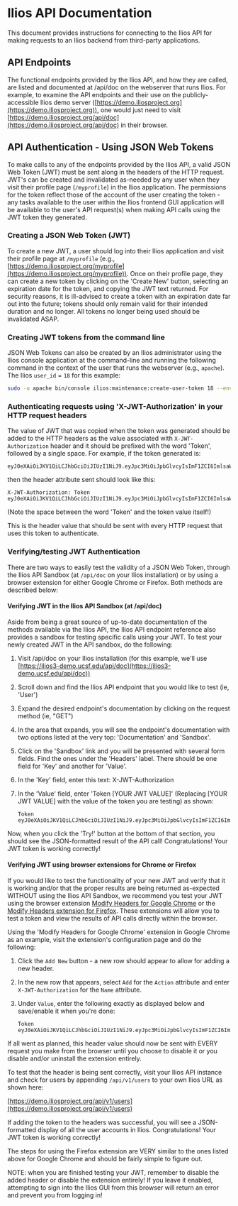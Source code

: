 # Ilios API Documentation

This document provides instructions for connecting to the Ilios API for making requests to an Ilios backend from third-party applications.

## API Endpoints

The functional endpoints provided by the Ilios API, and how they are called, are listed and documented at /api/doc on the webserver that runs Ilios. For example, to examine the API endpoints and their use on the publicly-accessible Ilios demo server ([https://demo.iliosproject.org](https://demo.iliosproject.org)), one would just need to visit [https://demo.iliosproject.org/api/doc](https://demo.iliosproject.org/api/doc) in their browser.

## API Authentication - Using JSON Web Tokens

To make calls to any of the endpoints provided by the Ilios API, a valid JSON Web Token (JWT) must be sent along in the headers of the HTTP request. JWT's can be created and invalidated as-needed by any user when they visit their profile page (`/myprofile`) in the Ilios application. The permissions for the token reflect those of the account of the user creating the token - any tasks available to the user within the Ilios frontend GUI application will be available to the user's API request(s) when making API calls using the JWT token they generated.

### Creating a JSON Web Token (JWT)

To create a new JWT, a user should log into their Ilios application and visit their profile page at `/myprofile` (e.g., [https://demo.iliosproject.org/myprofile](https://demo.iliosproject.org/myprofile)). Once on their profile page, they can create a new token by clicking on the 'Create New' button, selecting an expiration date for the token, and copying the JWT text returned. For security reasons, it is ill-advised to create a token with an expiration date far out into the future; tokens should only remain valid for their intended duration and no longer. All tokens no longer being used should be invalidated ASAP.

### Creating JWT tokens from the command line

JSON Web Tokens can also be created by an Ilios administrator using the Ilios console application at the command-line and running the following command in the context of the user that runs the webserver (e.g., `apache`). The Ilios `user_id` = `18` for this example:

```bash
sudo -u apache bin/console ilios:maintenance:create-user-token 18 --env=prod
```

### Authenticating requests using 'X-JWT-Authorization' in your HTTP request headers

The value of JWT that was copied when the token was generated should be added to the HTTP headers as the value associated with `X-JWT-Authorization` header and it should be prefixed with the word 'Token', followed by a single space. For example, if the token generated is:

```shell
eyJ0eXAiOiJKV1QiLCJhbGciOiJIUzI1NiJ9.eyJpc3MiOiJpbGlvcyIsImF1ZCI6ImlsaW9zIiwiaWF0IjoiMTQ3OTE2NDIxNSIsImV4cCI6IjE0ODA0MDY0MDAiLCJ1c2VyX2lkIjoxNn0.45RN1Tw9bd_dgeiGVTJCm8sy_x4UD_a9xE4hHYS6H08
```

then the header attribute sent should look like this:

```shell
X-JWT-Authorization: Token eyJ0eXAiOiJKV1QiLCJhbGciOiJIUzI1NiJ9.eyJpc3MiOiJpbGlvcyIsImF1ZCI6ImlsaW9zIiwiaWF0IjoiMTQ3OTE2NDIxNSIsImV4cCI6IjE0ODA0MDY0MDAiLCJ1c2VyX2lkIjoxNn0.45RN1Tw9bd_dgeiGVTJCm8sy_x4UD_a9xE4hHYS6H08
```

(Note the space between the word 'Token' and the token value itself!)

This is the header value that should be sent with every HTTP request that uses this token to authenticate.

### Verifying/testing JWT Authentication

There are two ways to easily test the validity of a JSON Web Token, through the Ilios API Sandbox (at `/api/doc` on your Ilios installation) or by using a browser extension for either Google Chrome or Firefox. Both methods are described below:

#### Verifying JWT in the Ilios API Sandbox (at /api/doc)

Aside from being a great source of up-to-date documentation of the methods available via the Ilios API, the Ilios API endpoint reference also provides a sandbox for testing specific calls using your JWT. To test your newly created JWT in the API sandbox, do the following:

1. Visit /api/doc on your Ilios installation (for this example, we'll use [https://ilios3-demo.ucsf.edu/api/doc](https://ilios3-demo.ucsf.edu/api/doc))
2. Scroll down and find the Ilios API endpoint that you would like to test (ie, 'User')
3. Expand the desired endpoint's documentation by clicking on the request method (ie, "GET")
4. In the area that expands, you will see the endpoint's documentation with two options listed at the very top: 'Documentation' and 'Sandbox'.
5. Click on the 'Sandbox' link and you will be presented with several form fields. Find the ones under the 'Headers' label. There should be one field for 'Key' and another for 'Value'.
6. In the 'Key' field, enter this text: X-JWT-Authorization
7. In the 'Value' field, enter 'Token [YOUR JWT VALUE]' (Replacing [YOUR JWT VALUE] with the value of the token you are testing) as shown:

    ```shell
    Token eyJ0eXAiOiJKV1QiLCJhbGciOiJIUzI1NiJ9.eyJpc3MiOiJpbGlvcyIsImF1ZCI6ImlsaW9zIiwiaWF0IjoiMTQ3OTE2NDIxNSIsImV4cCI6IjE0ODA0MDY0MDAiLCJ1c2VyX2lkIjoxNn0.45RN1Tw9bd_dgeiGVTJCm8sy_x4UD_a9xE4hHYS6H08
    ```

Now, when you click the 'Try!' button at the bottom of that section, you should see the JSON-formatted result of the API call! Congratulations! Your JWT token is working correctly!

#### Verifying JWT using browser extensions for Chrome or Firefox

If you would like to test the functionality of your new JWT and verify that it is working and/or that the proper results are being returned as-expected WITHOUT using the Ilios API Sandbox, we recommend you test your JWT using the browser extension [Modify Headers for Google Chrome](https://chrome.google.com/webstore/detail/modify-headers-for-google/innpjfdalfhpcoinfnehdnbkglpmogdi) or the [Modify Headers extension for Firefox](https://addons.mozilla.org/en-US/firefox/addon/modify-headers/). These extensions will allow you to test a token and view the results of API calls directly within the browser.

Using the 'Modify Headers for Google Chrome' extension in Google Chrome as an example, visit the extension's configuration page and do the following:

1. Click the `Add New` button - a new row should appear to allow for adding a new header.
2. In the new row that appears, select `Add` for the `Action` attribute and enter `X-JWT-Authorization` for the `Name` attribute.
3. Under `Value`, enter the following exactly as displayed below and save/enable it when you're done:

    ```shell
    Token eyJ0eXAiOiJKV1QiLCJhbGciOiJIUzI1NiJ9.eyJpc3MiOiJpbGlvcyIsImF1ZCI6ImlsaW9zIiwiaWF0IjoiMTQ3OTE2NDIxNSIsImV4cCI6IjE0ODA0MDY0MDAiLCJ1c2VyX2lkIjoxNn0.45RN1Tw9bd_dgeiGVTJCm8sy_x4UD_a9xE4hHYS6H08
    ```

If all went as planned, this header value should now be sent with EVERY request you make from the browser until you choose to disable it or you disable and/or uninstall the extension entirely.

To test that the header is being sent correctly, visit your Ilios API instance and check for users by appending `/api/v1/users` to your own Ilios URL as shown here:

[https://demo.iliosproject.org/api/v1/users](https://demo.iliosproject.org/api/v1/users)

If adding the token to the headers was successful, you will see a JSON-formatted display of all the user accounts in Ilios. Congratulations! Your JWT token is working correctly!

The steps for using the Firefox extension are VERY similar to the ones listed above for Google Chrome and should be fairly simple to figure out.

NOTE: when you are finished testing your JWT, remember to disable the added header or disable the extension entirely! If you leave it enabled, attempting to sign into the Ilios GUI from this browser will return an error and prevent you from logging in!
